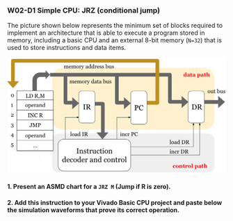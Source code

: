 ### W02-D1 Simple CPU: JRZ (conditional jump)
The picture shown below represents the minimum set of blocks required to implement an architecture that is able to execute a program stored in memory, including a basic CPU and an external 8-bit memory (`N=32`) that is used to store instructions and data items.

<img src="/other%20resources/images/w02d1.png" alt="drawing" width="600"/>

#### 1. Present an ASMD chart for a `JRZ M` (Jump if R is zero).


#### 2. Add this instruction to your Vivado Basic CPU project and paste below the simulation waveforms that prove its correct operation.
